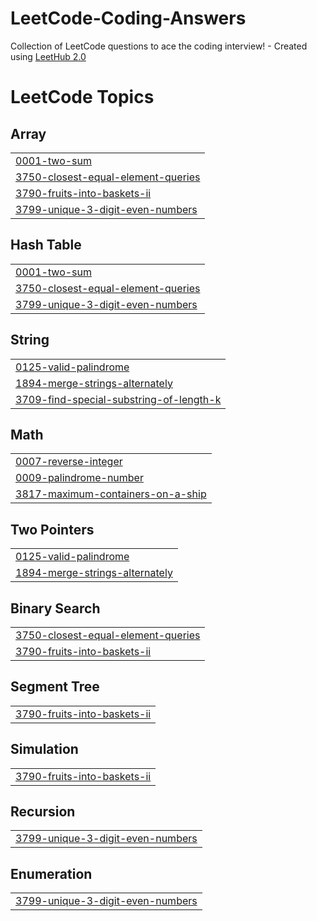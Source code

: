 # LeetCode-Coding-Answers
Collection of LeetCode questions to ace the coding interview! - Created using [LeetHub 2.0](https://github.com/arunbhardwaj/LeetHub-2.0)

<!---LeetCode Topics Start-->
# LeetCode Topics
## Array
|  |
| ------- |
| [0001-two-sum](https://github.com/Samuela31/LeetCode-Coding-Answers/tree/master/0001-two-sum) |
| [3750-closest-equal-element-queries](https://github.com/Samuela31/LeetCode-Coding-Answers/tree/master/3750-closest-equal-element-queries) |
| [3790-fruits-into-baskets-ii](https://github.com/Samuela31/LeetCode-Coding-Answers/tree/master/3790-fruits-into-baskets-ii) |
| [3799-unique-3-digit-even-numbers](https://github.com/Samuela31/LeetCode-Coding-Answers/tree/master/3799-unique-3-digit-even-numbers) |
## Hash Table
|  |
| ------- |
| [0001-two-sum](https://github.com/Samuela31/LeetCode-Coding-Answers/tree/master/0001-two-sum) |
| [3750-closest-equal-element-queries](https://github.com/Samuela31/LeetCode-Coding-Answers/tree/master/3750-closest-equal-element-queries) |
| [3799-unique-3-digit-even-numbers](https://github.com/Samuela31/LeetCode-Coding-Answers/tree/master/3799-unique-3-digit-even-numbers) |
## String
|  |
| ------- |
| [0125-valid-palindrome](https://github.com/Samuela31/LeetCode-Coding-Answers/tree/master/0125-valid-palindrome) |
| [1894-merge-strings-alternately](https://github.com/Samuela31/LeetCode-Coding-Answers/tree/master/1894-merge-strings-alternately) |
| [3709-find-special-substring-of-length-k](https://github.com/Samuela31/LeetCode-Coding-Answers/tree/master/3709-find-special-substring-of-length-k) |
## Math
|  |
| ------- |
| [0007-reverse-integer](https://github.com/Samuela31/LeetCode-Coding-Answers/tree/master/0007-reverse-integer) |
| [0009-palindrome-number](https://github.com/Samuela31/LeetCode-Coding-Answers/tree/master/0009-palindrome-number) |
| [3817-maximum-containers-on-a-ship](https://github.com/Samuela31/LeetCode-Coding-Answers/tree/master/3817-maximum-containers-on-a-ship) |
## Two Pointers
|  |
| ------- |
| [0125-valid-palindrome](https://github.com/Samuela31/LeetCode-Coding-Answers/tree/master/0125-valid-palindrome) |
| [1894-merge-strings-alternately](https://github.com/Samuela31/LeetCode-Coding-Answers/tree/master/1894-merge-strings-alternately) |
## Binary Search
|  |
| ------- |
| [3750-closest-equal-element-queries](https://github.com/Samuela31/LeetCode-Coding-Answers/tree/master/3750-closest-equal-element-queries) |
| [3790-fruits-into-baskets-ii](https://github.com/Samuela31/LeetCode-Coding-Answers/tree/master/3790-fruits-into-baskets-ii) |
## Segment Tree
|  |
| ------- |
| [3790-fruits-into-baskets-ii](https://github.com/Samuela31/LeetCode-Coding-Answers/tree/master/3790-fruits-into-baskets-ii) |
## Simulation
|  |
| ------- |
| [3790-fruits-into-baskets-ii](https://github.com/Samuela31/LeetCode-Coding-Answers/tree/master/3790-fruits-into-baskets-ii) |
## Recursion
|  |
| ------- |
| [3799-unique-3-digit-even-numbers](https://github.com/Samuela31/LeetCode-Coding-Answers/tree/master/3799-unique-3-digit-even-numbers) |
## Enumeration
|  |
| ------- |
| [3799-unique-3-digit-even-numbers](https://github.com/Samuela31/LeetCode-Coding-Answers/tree/master/3799-unique-3-digit-even-numbers) |
<!---LeetCode Topics End-->
